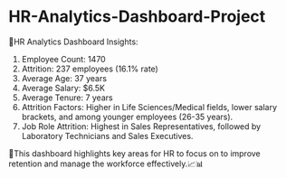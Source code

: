 # HR-Analytics-Dashboard-Project
📌HR Analytics Dashboard Insights:

1. Employee Count: 1470
2. Attrition: 237 employees (16.1% rate)
3. Average Age: 37 years
4. Average Salary: $6.5K
5. Average Tenure: 7 years
6. Attrition Factors: Higher in Life Sciences/Medical fields, lower salary brackets, and among younger employees (26-35 years).
7. Job Role Attrition: Highest in Sales Representatives, followed by Laboratory Technicians and Sales Executives.
   
📌This dashboard highlights key areas for HR to focus on to improve retention and manage the workforce effectively.📈📊

